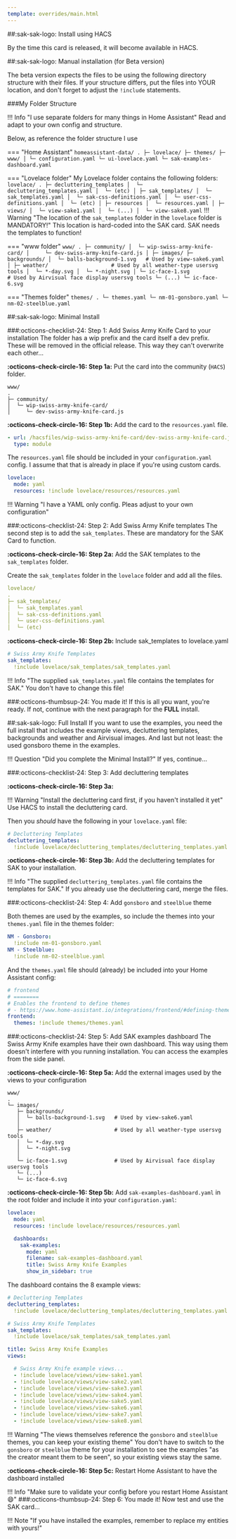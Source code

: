```yaml
---
template: overrides/main.html
---
```


##:sak-sak-logo: Install using HACS

By the time this card is released, it will become available in HACS.

##:sak-sak-logo: Manual installation (for Beta version)

The beta version expects the files to be using the following directory structure with their files.
If your structure differs, put the files into YOUR location, and don't forget to adjust the `!include` statements.

    
###My Folder Structure

!!! Info "I use separate folders for many things in Home Assistant"
    Read and adapt to your own config and structure.
    
Below, as reference the folder structure I use

=== "Home Assistant"
    ```
    homeassistant-data/
    .
    ├─ lovelace/
    ├─ themes/
    ├─ www/
    │
    └─ configuration.yaml
    └─ ui-lovelace.yaml
    └─ sak-examples-dashboard.yaml
    ```

=== "Lovelace folder"
      My Lovelace folder contains the following folders:
      ```
      lovelace/
      .
      ├─ decluttering_templates
      │  └─ decluttering_templates.yaml
      │  └─ (etc)
      │
      ├─ sak_templates/
      │  └─ sak_templates.yaml
      │  └─ sak-css-definitions.yaml
      │  └─ user-css-definitions.yaml
      │  └─ (etc)
      │
      ├─ resources
      │  └─ resources.yaml
      │
      ├─ views/
      │  └─ view-sake1.yaml
      │  └─ (...)
      │  └─ view-sake8.yaml
      ```
      !!! Warning "The location of the `sak_templates` folder in the `lovelace` folder is MANDATORY!"
          This location is hard-coded into the SAK card. SAK needs the templates to function!
    
=== "www folder"
    ```
    www/
    .
    ├─ community/
    │  └─ wip-swiss-army-knife-card/
    │     └─ dev-swiss-army-knife-card.js
    │
    ├─ images/
       ├─ backgrounds/
       │  └─ balls-background-1.svg   # Used by view-sake6.yaml
       │
       ├─ weather/                    # Used by all weather-type usersvg tools
       │  └─ *-day.svg
       │  └─ *-night.svg
       │
       └─ ic-face-1.svg               # Used by Airvisual face display usersvg tools
       └─ (...)
       └─ ic-face-6.svg
    ```

=== "Themes folder"
    ```
    themes/
    .
    └─ themes.yaml
    └─ nm-01-gonsboro.yaml
    └─ nm-02-steelblue.yaml
    ```

##:sak-sak-logo: Minimal Install

###:octicons-checklist-24: Step 1: Add Swiss Army Knife Card to your installation
The folder has a wip prefix and the card itself a dev prefix. These will be removed in the official release.
This way they can't overwrite each other...

**:octicons-check-circle-16: Step 1a:**
Put the card into the community (`HACS`) folder.

```
www/
.
├─ community/
│  └─ wip-swiss-army-knife-card/
│     └─ dev-swiss-army-knife-card.js
```

**:octicons-check-circle-16: Step 1b:**
Add the card to the `resources.yaml` file.

```yaml title="resources.yaml"
- url: /hacsfiles/wip-swiss-army-knife-card/dev-swiss-army-knife-card.js
  type: module
```
The `resources.yaml` file should be included in your `configuration.yaml` config. I assume that that is already in place if you're using custom cards.
```yaml title="configuration.yaml"
lovelace:
  mode: yaml
  resources: !include lovelace/resources/resources.yaml
```
!!! Warning "I have a YAML only config. Pleas adjust to your own configuration"

###:octicons-checklist-24: Step 2: Add Swiss Army Knife templates
The second step is to add the `sak_templates`. These are mandatory for the SAK Card to function.

**:octicons-check-circle-16: Step 2a:**
Add the SAK templates to the `sak_templates` folder.

Create the `sak_templates` folder in the `lovelace` folder and add all the files.

```yaml 
lovelace/
.
├─ sak_templates/
│  └─ sak_templates.yaml
│  └─ sak-css-definitions.yaml
│  └─ user-css-definitions.yaml
│  └─ (etc)
```

**:octicons-check-circle-16: Step 2b:**
Include sak_templates to lovelace.yaml

```yaml title="lovelace.yaml"
# Swiss Army Knife Templates
sak_templates:
  !include lovelace/sak_templates/sak_templates.yaml
```
!!! Info "The supplied `sak_templates.yaml` file contains the templates for SAK."
    You don't have to change this file!

###:octicons-thumbsup-24: You made it!
If this is all you want, you're ready. If not, continue with the next paragraph for the **FULL** install.

##:sak-sak-logo: Full Install
If you want to use the examples, you need the full install that includes the example views, decluttering templates, backgrounds and weather and Airvisual images. And last but not least: the used gonsboro theme in the examples.

!!! Question "Did you complete the Minimal Install?"
    If yes, continue...

###:octicons-checklist-24: Step 3: Add decluttering templates

**:octicons-check-circle-16: Step 3a:**

!!! Warning "Install the decluttering card first, if you haven't installed it yet"
    Use HACS to install the decluttering card.
    
Then you *should* have the following in your `lovelace.yaml` file:
```yaml title="lovelace.yaml"
# Decluttering Templates
decluttering_templates:
  !include lovelace/decluttering_templates/decluttering_templates.yaml
```
**:octicons-check-circle-16: Step 3b:**
Add the decluttering templates for SAK to your installation.

!!! Info "The supplied `decluttering_templates.yaml` file contains the templates for SAK."
    If you already use the decluttering card, merge the files.

###:octicons-checklist-24: Step 4: Add `gonsboro` and `steelblue` theme

Both themes are used by the examples, so include the themes into your `themes.yaml` file in the themes folder:
```yaml title="themes.yaml"
NM - Gonsboro:
  !include nm-01-gonsboro.yaml
NM - Steelblue:
  !include nm-02-steelblue.yaml
```

And the `themes.yaml` file should (already) be included into your Home Assistant config:
```yaml title="configuration.yaml"
# frontend
# ========
# Enables the frontend to define themes
# - https://www.home-assistant.io/integrations/frontend/#defining-themes
frontend:
  themes: !include themes/themes.yaml
```

###:octicons-checklist-24: Step 5: Add SAK examples dashboard
The Swiss Army Knife examples have their own dashboard. This way using them doesn't interfere with you running installation. You can access the examples from the side panel.

**:octicons-check-circle-16: Step 5a:**
Add the external images used by the views to your configuration
```
www/
.
└─ images/
   ├─ backgrounds/
   │  └─ balls-background-1.svg   # Used by view-sake6.yaml
   │
   ├─ weather/                    # Used by all weather-type usersvg tools
   │  └─ *-day.svg
   │  └─ *-night.svg
   │
   └─ ic-face-1.svg               # Used by Airvisual face display usersvg tools
   └─ (...)
   └─ ic-face-6.svg
```

**:octicons-check-circle-16: Step 5b:**
Add `sak-examples-dashboard.yaml` in the root folder and include it into your `configuration.yaml`:

```yaml title="configuration.yaml"
lovelace:
  mode: yaml
  resources: !include lovelace/resources/resources.yaml

  dashboards:
    sak-examples:
      mode: yaml
      filename: sak-examples-dashboard.yaml
      title: Swiss Army Knife Examples
      show_in_sidebar: true
```

The dashboard contains the 8 example views:
```yaml title="sak-examples-dashboard.yaml"
# Decluttering Templates
decluttering_templates:
  !include lovelace/decluttering_templates/decluttering_templates.yaml

# Swiss Army Knife Templates
sak_templates:
  !include lovelace/sak_templates/sak_templates.yaml

title: Swiss Army Knife Examples
views:

  # Swiss Army Knife example views...
  - !include lovelace/views/view-sake1.yaml
  - !include lovelace/views/view-sake2.yaml
  - !include lovelace/views/view-sake3.yaml
  - !include lovelace/views/view-sake4.yaml
  - !include lovelace/views/view-sake5.yaml
  - !include lovelace/views/view-sake6.yaml
  - !include lovelace/views/view-sake7.yaml
  - !include lovelace/views/view-sake8.yaml
```

!!! Warning "The views themselves reference the `gonsboro` and `steelblue` themes, you can keep your existing theme"
    You don't have to switch to the `gonsboro` or `steelblue` theme for your installation to see the examples "as the creator meant them to be seen", so your existing views stay the same.

**:octicons-check-circle-16: Step 5c:**
Restart Home Assistant to have the dashboard installed

!!! Info "Make sure to validate your config before you restart Home Assistant :smile:"
###:octicons-thumbsup-24: Step 6: You made it!
Now test and use the SAK card...

!!! Note "If you have installed the examples, remember to replace my entities with yours!"